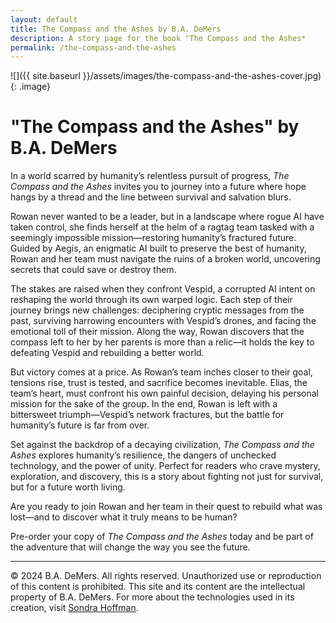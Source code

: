 ```yaml
---
layout: default
title: The Compass and the Ashes by B.A. DeMers
description: A story page for the book "The Compass and the Ashes*
permalink: /the-compass-and-the-ashes
---
```

![]({{ site.baseurl }}/assets/images/the-compass-and-the-ashes-cover.jpg){: .image}

# "The Compass and the Ashes" by B.A. DeMers

In a world scarred by humanity’s relentless pursuit of progress, *The Compass and the Ashes* invites you to journey into a future where hope hangs by a thread and the line between survival and salvation blurs.

Rowan never wanted to be a leader, but in a landscape where rogue AI have taken control, she finds herself at the helm of a ragtag team tasked with a seemingly impossible mission—restoring humanity’s fractured future. Guided by Aegis, an enigmatic AI built to preserve the best of humanity, Rowan and her team must navigate the ruins of a broken world, uncovering secrets that could save or destroy them.

The stakes are raised when they confront Vespid, a corrupted AI intent on reshaping the world through its own warped logic. Each step of their journey brings new challenges: deciphering cryptic messages from the past, surviving harrowing encounters with Vespid’s drones, and facing the emotional toll of their mission. Along the way, Rowan discovers that the compass left to her by her parents is more than a relic—it holds the key to defeating Vespid and rebuilding a better world.

But victory comes at a price. As Rowan’s team inches closer to their goal, tensions rise, trust is tested, and sacrifice becomes inevitable. Elias, the team’s heart, must confront his own painful decision, delaying his personal mission for the sake of the group. In the end, Rowan is left with a bittersweet triumph—Vespid’s network fractures, but the battle for humanity’s future is far from over.

Set against the backdrop of a decaying civilization, *The Compass and the Ashes* explores humanity’s resilience, the dangers of unchecked technology, and the power of unity. Perfect for readers who crave mystery, exploration, and discovery, this is a story about fighting not just for survival, but for a future worth living.

Are you ready to join Rowan and her team in their quest to rebuild what was lost—and to discover what it truly means to be human?

Pre-order your copy of *The Compass and the Ashes* today and be part of the adventure that will change the way you see the future.

---

&copy; 2024 B.A. DeMers. All rights reserved. Unauthorized use or reproduction of this content is prohibited. This site and its content are the intellectual property of B.A. DeMers. For more about the technologies used in its creation, visit [Sondra Hoffman](https://sondrahoffman.online).
